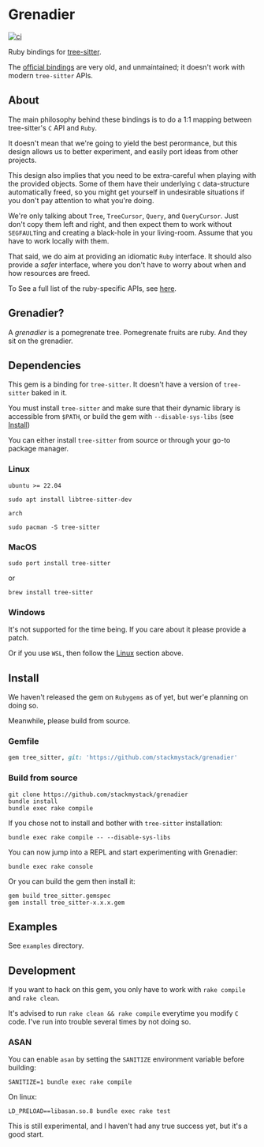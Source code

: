 # Grenadier

[![ci](https://github.com/Faveod/grenadier/actions/workflows/ci.yml/badge.svg)](https://github.com/stackmystack/grenadier/actions/workflows/ci.yml)

Ruby bindings for [tree-sitter](https://github.com/tree-sitter/tree-sitter).

The [official bindings](https://github.com/tree-sitter/ruby-tree-sitter) are
very old, and unmaintained; it doesn't work with modern `tree-sitter` APIs.

## About
The main philosophy behind these bindings is to do a 1:1 mapping between
tree-sitter's `C` API and `Ruby`.

It doesn't mean that we're going to yield the best perormance, but this design
allows us to better experiment, and easily port ideas from other projects.

This design also implies that you need to be extra-careful when playing with the
provided objects.  Some of them have their underlying `C` data-structure
automatically freed, so you might get yourself in undesirable situations if you
don't pay attention to what you're doing.

We're only talking about `Tree`, `TreeCursor`, `Query`, and `QueryCursor`.  Just
don't copy them left and right, and then expect them to work without
`SEGFAULT`ing and creating a black-hole in your living-room.  Assume that you
have to work locally with them.

That said, we do aim at providing an idiomatic `Ruby` interface.  It should also
provide a _safer_ interface, where you don't have to worry about when and how
resources are freed.

To See a full list of the ruby-specific APIs, see [here](lib/README.md).

## Grenadier?

A _grenadier_ is a pomegrenate tree.  Pomegrenate fruits are ruby.  And they sit
on the grenadier.

## Dependencies

This gem is a binding for `tree-sitter`.  It doesn't have a version of
`tree-sitter` baked in it.

You must install `tree-sitter` and make sure that their dynamic library is accessible
from `$PATH`, or build the gem with `--disable-sys-libs` (see [Install](#Install))

You can either install `tree-sitter` from source or through your go-to package manager.

### Linux

`ubuntu >= 22.04`

```console
sudo apt install libtree-sitter-dev
```

`arch`

```console
sudo pacman -S tree-sitter
```

### MacOS

```console
sudo port install tree-sitter
```

or

```console
brew install tree-sitter
```

### Windows

It's not supported for the time being.  If you care about it please provide a patch.

Or if you use `WSL`, then follow the [Linux](#Linux) section above.

## Install

We haven't released the gem on `Rubygems` as of yet, but wer'e planning on doing so.

Meanwhile, please build from source.

### Gemfile

```ruby
gem tree_sitter, git: 'https://github.com/stackmystack/grenadier'
```

### Build from source

```console
git clone https://github.com/stackmystack/grenadier
bundle install
bundle exec rake compile
```

If you chose not to install and bother with `tree-sitter` installation:

``` console
bundle exec rake compile -- --disable-sys-libs
```


You can now jump into a REPL and start experimenting with Grenadier:

```console
bundle exec rake console
```

Or you can build the gem then install it:

```console
gem build tree_sitter.gemspec
gem install tree_sitter-x.x.x.gem
```

## Examples

See `examples` directory.

## Development

If you want to hack on this gem, you only have to work with `rake compile` and
`rake clean`.

It's advised to run `rake clean && rake compile` everytime you modify `C` code.
I've run into trouble several times by not doing so.

### ASAN

You can enable `asan` by setting the `SANITIZE` environment variable before building:

```console
SANITIZE=1 bundle exec rake compile
```

On linux:

``` console
LD_PRELOAD==libasan.so.8 bundle exec rake test
```

This is still experimental, and I haven't had any true success yet, but it's a good
start.

